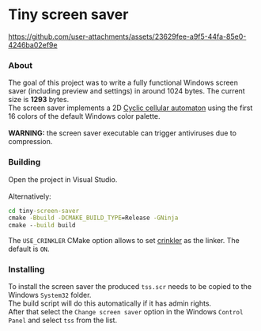 # Tiny screen saver
https://github.com/user-attachments/assets/23629fee-a9f5-44fa-85e0-4246ba02ef9e
### About
The goal of this project was to write a fully functional Windows screen saver (including preview and settings) in around 1024 bytes. The current size is **1293** bytes.\
The screen saver implements a 2D [Cyclic cellular automaton](https://en.wikipedia.org/wiki/Cyclic_cellular_automaton) using the first 16 colors of the default Windows color palette.\
\
**WARNING:** the screen saver executable can trigger antiviruses due to compression.
### Building
Open the project in Visual Studio.\
\
Alternatively:
```cmd
cd tiny-screen-saver
cmake -Bbuild -DCMAKE_BUILD_TYPE=Release -GNinja
cmake --build build
```
The `USE_CRINKLER` CMake option allows to set [crinkler](https://github.com/runestubbe/Crinkler) as the linker. The default is `ON`.
### Installing
To install the screen saver the produced `tss.scr` needs to be copied to the Windows `System32` folder.\
The build script will do this automatically if it has admin rights.\
After that select the `Change screen saver` option in the Windows `Control Panel` and select `tss` from the list.
